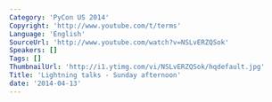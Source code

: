```yaml
---
Category: 'PyCon US 2014'
Copyright: 'http://www.youtube.com/t/terms'
Language: 'English'
SourceUrl: 'http://www.youtube.com/watch?v=NSLvERZQSok'
Speakers: []
Tags: []
ThumbnailUrl: 'http://i1.ytimg.com/vi/NSLvERZQSok/hqdefault.jpg'
Title: 'Lightning talks - Sunday afternoon'
date: '2014-04-13'
---
```


